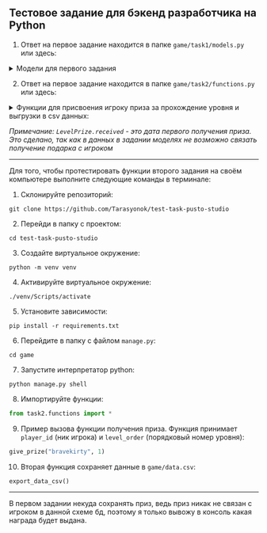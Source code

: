 ## Тестовое задание для бэкенд разработчика на Python

1. Ответ на первое задание находится в папке `game/task1/models.py`  
или здесь:
<details><summary>Модели для первого задания</summary>

```python
from django.db import models


class Player(models.Model):
    id = models.BigAutoField(primary_key=True)
    name = models.CharField(max_length=255)
    points = models.IntegerField(default=0)
    first_login = models.DateTimeField(auto_now_add=True)
    bonuses = models.ManyToManyField(
        "Boost", blank=True, related_name="bonuses"
    )


class BoostType(models.Model):
    id = models.BigAutoField(primary_key=True)
    name = models.CharField(max_length=255)


class Boost(models.Model):
    id = models.BigAutoField(primary_key=True)
    effect = models.ForeignKey(
        "BoostType", on_delete=models.PROTECT
    )
    duration = models.IntegerField()
    power = models.IntegerField()
```

</details>

2. Ответ на первое задание находится в папке `game/task2/functions.py`
или здесь:
<details><summary>Функции для присвоения игроку приза за прохождение уровня и выгрузки в csv данных:</summary>

```python
import csv
from datetime import datetime, timezone

from task2.models import *


def give_prize(player_id, level_order):
    level_prize = LevelPrize.objects.filter(level__order=level_order).first()
    if level_prize.received is None:
        level_prize.received = datetime.now(timezone.utc)
        level_prize.save()

    print(f'Игрок {player_id} получил приз "{level_prize.prize.title}"')


def export_data_csv():
    with open("data.csv", mode="w", encoding='utf-8') as w_file:
        writer = csv.writer(w_file, delimiter=";", lineterminator="\n")
        data = PlayerLevel.objects.all().values_list('player__player_id', 'level__title', 'is_completed', 'level_id')
        for row in data:
            level_prize = LevelPrize.objects.filter(level_id=row[-1]).first()
            writer.writerow(row[:-1] + (level_prize.prize.title,))

```

</details>

*Примечание: `LevelPrize.received` - это дата первого получения приза.
Это сделано, так как в данных в задании моделях не возможно связать получение подарка с игроком*

<hr>

Для того, чтобы протестировать функции второго задания на своём компьютере выполните следующие команды в терминале:

1) Склонируйте репозиторий:
```commandline
git clone https://github.com/Tarasyonok/test-task-pusto-studio
```
2) Перейди в папку с проектом:
```commandline
cd test-task-pusto-studio
```

3) Создайте виртуальное окружение:
```commandline
python -m venv venv
```

4) Активируйте виртуальное окружение:
```commandline
./venv/Scripts/activate
```

5) Установите зависимости:
```commandline
pip install -r requirements.txt
```

6) Перейдите в папку с файлом `manage.py`:
```commandline
cd game
```

7) Запустите интерпретатор python:
```commandline
python manage.py shell  
```

8) Импортируйте функции:
```python
from task2.functions import * 
```

9) Пример вызова функции получения приза. Функция принимает `player_id` (ник игрока) и `level_order` (порядковый номер уровня):
```python
give_prize("bravekirty", 1)
```

10) Вторая функция сохраняет данные в `game/data.csv`:
```python
export_data_csv()
```

<hr>

В первом задании некуда сохранять приз, ведь приз никак не связан с игроком в данной схеме бд, поэтому я только вывожу в консоль какая награда будет выдана.
